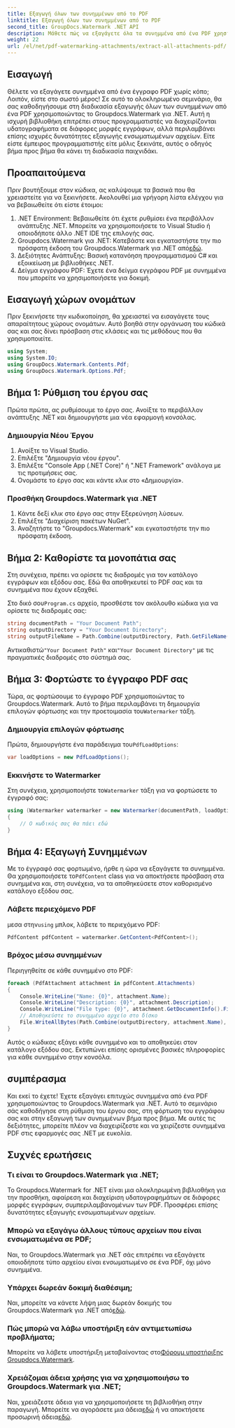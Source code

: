 ```yaml
---
title: Εξαγωγή όλων των συνημμένων από το PDF
linktitle: Εξαγωγή όλων των συνημμένων από το PDF
second_title: GroupDocs.Watermark .NET API
description: Μάθετε πώς να εξαγάγετε όλα τα συνημμένα από ένα PDF χρησιμοποιώντας το Groupdocs.Watermark για .NET. Ακολουθήστε τον οδηγό βήμα προς βήμα για μια απρόσκοπτη διαδικασία εξαγωγής.
weight: 22
url: /el/net/pdf-watermarking-attachments/extract-all-attachments-pdf/
---
```

## Εισαγωγή
Θέλετε να εξαγάγετε συνημμένα από ένα έγγραφο PDF χωρίς κόπο; Λοιπόν, είστε στο σωστό μέρος! Σε αυτό το ολοκληρωμένο σεμινάριο, θα σας καθοδηγήσουμε στη διαδικασία εξαγωγής όλων των συνημμένων από ένα PDF χρησιμοποιώντας το Groupdocs.Watermark για .NET. Αυτή η ισχυρή βιβλιοθήκη επιτρέπει στους προγραμματιστές να διαχειρίζονται υδατογραφήματα σε διάφορες μορφές εγγράφων, αλλά περιλαμβάνει επίσης ισχυρές δυνατότητες εξαγωγής ενσωματωμένων αρχείων. Είτε είστε έμπειρος προγραμματιστής είτε μόλις ξεκινάτε, αυτός ο οδηγός βήμα προς βήμα θα κάνει τη διαδικασία παιχνιδάκι.
## Προαπαιτούμενα
Πριν βουτήξουμε στον κώδικα, ας καλύψουμε τα βασικά που θα χρειαστείτε για να ξεκινήσετε. Ακολουθεί μια γρήγορη λίστα ελέγχου για να βεβαιωθείτε ότι είστε έτοιμοι:
1. .NET Environment: Βεβαιωθείτε ότι έχετε ρυθμίσει ένα περιβάλλον ανάπτυξης .NET. Μπορείτε να χρησιμοποιήσετε το Visual Studio ή οποιοδήποτε άλλο .NET IDE της επιλογής σας.
2.  Groupdocs.Watermark για .NET: Κατεβάστε και εγκαταστήστε την πιο πρόσφατη έκδοση του Groupdocs.Watermark για .NET από[εδώ](https://releases.groupdocs.com/Watermark/net/).
3. Δεξιότητες Ανάπτυξης: Βασική κατανόηση προγραμματισμού C# και εξοικείωση με βιβλιοθήκες .NET.
4. Δείγμα εγγράφου PDF: Έχετε ένα δείγμα εγγράφου PDF με συνημμένα που μπορείτε να χρησιμοποιήσετε για δοκιμή.
## Εισαγωγή χώρων ονομάτων
Πριν ξεκινήσετε την κωδικοποίηση, θα χρειαστεί να εισαγάγετε τους απαραίτητους χώρους ονομάτων. Αυτό βοηθά στην οργάνωση του κώδικά σας και σας δίνει πρόσβαση στις κλάσεις και τις μεθόδους που θα χρησιμοποιείτε.
```csharp
using System;
using System.IO;
using GroupDocs.Watermark.Contents.Pdf;
using GroupDocs.Watermark.Options.Pdf;
```
## Βήμα 1: Ρύθμιση του έργου σας
Πρώτα πρώτα, ας ρυθμίσουμε το έργο σας. Ανοίξτε το περιβάλλον ανάπτυξης .NET και δημιουργήστε μια νέα εφαρμογή κονσόλας.
### Δημιουργία Νέου Έργου
1. Ανοίξτε το Visual Studio.
2. Επιλέξτε "Δημιουργία νέου έργου".
3. Επιλέξτε "Console App (.NET Core)" ή ".NET Framework" ανάλογα με τις προτιμήσεις σας.
4. Ονομάστε το έργο σας και κάντε κλικ στο «Δημιουργία».
### Προσθήκη Groupdocs.Watermark για .NET
1. Κάντε δεξί κλικ στο έργο σας στην Εξερεύνηση λύσεων.
2. Επιλέξτε "Διαχείριση πακέτων NuGet".
3. Αναζητήστε το "Groupdocs.Watermark" και εγκαταστήστε την πιο πρόσφατη έκδοση.
## Βήμα 2: Καθορίστε τα μονοπάτια σας
Στη συνέχεια, πρέπει να ορίσετε τις διαδρομές για τον κατάλογο εγγράφων και εξόδου σας. Εδώ θα αποθηκευτεί το PDF σας και τα συνημμένα που έχουν εξαχθεί.

 Στο δικό σου`Program.cs` αρχείο, προσθέστε τον ακόλουθο κώδικα για να ορίσετε τις διαδρομές σας:
```csharp
string documentPath = "Your Document Path";
string outputDirectory = "Your Document Directory";
string outputFileName = Path.Combine(outputDirectory, Path.GetFileName(documentPath));
```
 Αντικαθιστώ`"Your Document Path"` και`"Your Document Directory"` με τις πραγματικές διαδρομές στο σύστημά σας.
## Βήμα 3: Φορτώστε το έγγραφο PDF σας
 Τώρα, ας φορτώσουμε το έγγραφο PDF χρησιμοποιώντας το Groupdocs.Watermark. Αυτό το βήμα περιλαμβάνει τη δημιουργία επιλογών φόρτωσης και την προετοιμασία του`Watermarker` τάξη.
### Δημιουργία επιλογών φόρτωσης
 Πρώτα, δημιουργήστε ένα παράδειγμα του`PdfLoadOptions`:
```csharp
var loadOptions = new PdfLoadOptions();
```
### Εκκινήστε το Watermarker
 Στη συνέχεια, χρησιμοποιήστε το`Watermarker` τάξη για να φορτώσετε το έγγραφό σας:
```csharp
using (Watermarker watermarker = new Watermarker(documentPath, loadOptions))
{
    // Ο κωδικός σας θα πάει εδώ
}
```
## Βήμα 4: Εξαγωγή Συνημμένων
Με το έγγραφό σας φορτωμένο, ήρθε η ώρα να εξαγάγετε τα συνημμένα. Θα χρησιμοποιήσετε το`PdfContent` class για να αποκτήσετε πρόσβαση στα συνημμένα και, στη συνέχεια, να τα αποθηκεύσετε στον καθορισμένο κατάλογο εξόδου σας.
### Λάβετε περιεχόμενο PDF
 μεσα στην`using` μπλοκ, λάβετε το περιεχόμενο PDF:
```csharp
PdfContent pdfContent = watermarker.GetContent<PdfContent>();
```
### Βρόχος μέσω συνημμένων
Περιηγηθείτε σε κάθε συνημμένο στο PDF:
```csharp
foreach (PdfAttachment attachment in pdfContent.Attachments)
{
    Console.WriteLine("Name: {0}", attachment.Name);
    Console.WriteLine("Description: {0}", attachment.Description);
    Console.WriteLine("File type: {0}", attachment.GetDocumentInfo().FileType);
    // Αποθηκεύστε το συνημμένο αρχείο στο δίσκο
    File.WriteAllBytes(Path.Combine(outputDirectory, attachment.Name), attachment.Content);
}
```
Αυτός ο κώδικας εξάγει κάθε συνημμένο και το αποθηκεύει στον κατάλογο εξόδου σας. Εκτυπώνει επίσης ορισμένες βασικές πληροφορίες για κάθε συνημμένο στην κονσόλα.
## συμπέρασμα
Και εκεί το έχετε! Έχετε εξαγάγει επιτυχώς συνημμένα από ένα PDF χρησιμοποιώντας το Groupdocs.Watermark για .NET. Αυτό το σεμινάριο σάς καθοδήγησε στη ρύθμιση του έργου σας, στη φόρτωση του εγγράφου σας και στην εξαγωγή των συνημμένων βήμα προς βήμα. Με αυτές τις δεξιότητες, μπορείτε πλέον να διαχειρίζεστε και να χειρίζεστε συνημμένα PDF στις εφαρμογές σας .NET με ευκολία.
## Συχνές ερωτήσεις
### Τι είναι το Groupdocs.Watermark για .NET;
Το Groupdocs.Watermark for .NET είναι μια ολοκληρωμένη βιβλιοθήκη για την προσθήκη, αφαίρεση και διαχείριση υδατογραφημάτων σε διάφορες μορφές εγγράφων, συμπεριλαμβανομένων των PDF. Προσφέρει επίσης δυνατότητες εξαγωγής ενσωματωμένων αρχείων.
### Μπορώ να εξαγάγω άλλους τύπους αρχείων που είναι ενσωματωμένα σε PDF;
Ναι, το Groupdocs.Watermark για .NET σάς επιτρέπει να εξαγάγετε οποιοδήποτε τύπο αρχείου είναι ενσωματωμένο σε ένα PDF, όχι μόνο συνημμένα.
### Υπάρχει δωρεάν δοκιμή διαθέσιμη;
 Ναι, μπορείτε να κάνετε λήψη μιας δωρεάν δοκιμής του Groupdocs.Watermark για .NET από[εδώ](https://releases.groupdocs.com/).
### Πώς μπορώ να λάβω υποστήριξη εάν αντιμετωπίσω προβλήματα;
 Μπορείτε να λάβετε υποστήριξη μεταβαίνοντας στο[Φόρουμ υποστήριξης Groupdocs.Watermark](https://forum.groupdocs.com/c/watermark/19).
### Χρειάζομαι άδεια χρήσης για να χρησιμοποιήσω το Groupdocs.Watermark για .NET;
 Ναι, χρειάζεστε άδεια για να χρησιμοποιήσετε τη βιβλιοθήκη στην παραγωγή. Μπορείτε να αγοράσετε μια άδεια[εδώ](https://purchase.groupdocs.com/buy) ή να αποκτήσετε προσωρινή άδεια[εδώ](https://purchase.groupdocs.com/temporary-license/).
